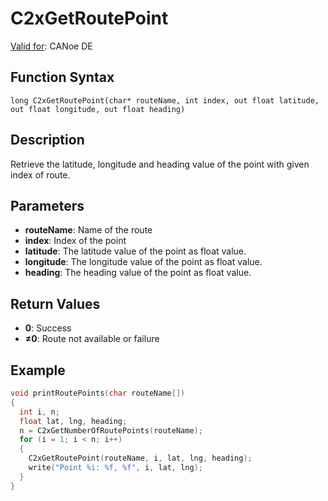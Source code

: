 # C2xGetRoutePoint

[Valid for](../../../Shared/FeatureAvailability.md): CANoe DE

## Function Syntax

```
long C2xGetRoutePoint(char* routeName, int index, out float latitude, out float longitude, out float heading)
```

## Description

Retrieve the latitude, longitude and heading value of the point with given index of route.

## Parameters

- **routeName**: Name of the route
- **index**: Index of the point
- **latitude**: The latitude value of the point as float value.
- **longitude**: The longitude value of the point as float value.
- **heading**: The heading value of the point as float value.

## Return Values

- **0**: Success
- **≠0**: Route not available or failure

## Example

```c
void printRoutePoints(char routeName[])
{
  int i, n;
  float lat, lng, heading;
  n = C2xGetNumberOfRoutePoints(routeName);
  for (i = 1; i < n; i++)
  {
    C2xGetRoutePoint(routeName, i, lat, lng, heading);
    write("Point %i: %f, %f", i, lat, lng);
  }
}
```
